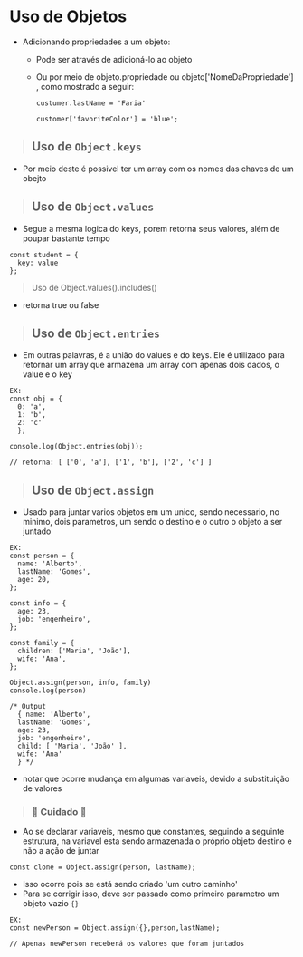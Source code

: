 # Uso de Objetos 

* Adicionando propriedades a um objeto:
  * Pode ser através de adicioná-lo ao objeto
  * Ou por meio de objeto.propriedade ou objeto['NomeDaPropriedade'] , como mostrado a seguir:

    ```
    custumer.lastName = 'Faria' 

    customer['favoriteColor'] = 'blue';
    ```

> ## Uso de `Object.keys`

* Por meio deste é possivel ter um array com os nomes das chaves de um obejto


> ## Uso de `Object.values`
* Segue a mesma logica do keys, porem retorna seus valores, além de poupar bastante tempo
```
const student = {
  key: value
};
```
> Uso de Object.values().includes()
* retorna true ou false 
> ## Uso de `Object.entries`
* Em outras palavras, é a união do values e do keys. Ele é utilizado para retornar um array que armazena um array com apenas dois dados, o value e o key
```
EX:
const obj = { 
  0: 'a', 
  1: 'b', 
  2: 'c' 
  };

console.log(Object.entries(obj)); 

// retorna: [ ['0', 'a'], ['1', 'b'], ['2', 'c'] ]
```
> ## Uso de `Object.assign`
* Usado para juntar varios objetos em um unico, sendo necessario, no minimo, dois parametros, um sendo o destino e o outro o objeto a ser juntado
```
EX:
const person = {
  name: 'Alberto',
  lastName: 'Gomes',
  age: 20,
};

const info = {
  age: 23,
  job: 'engenheiro',
};

const family = {
  children: ['Maria', 'João'],
  wife: 'Ana',
};

Object.assign(person, info, family)
console.log(person)

/* Output
  { name: 'Alberto',
  lastName: 'Gomes',
  age: 23,
  job: 'engenheiro',
  child: [ 'Maria', 'João' ],
  wife: 'Ana'
  } */
```

* notar que ocorre mudança em algumas variaveis, devido a substituição de valores

> ### 🚨  Cuidado  🚨
* Ao se declarar variaveis, mesmo que constantes, seguindo a seguinte estrutura, na variavel esta sendo armazenada o próprio objeto destino e não a ação de juntar
```
const clone = Object.assign(person, lastName);
```
* Isso ocorre pois se está sendo criado 'um outro caminho'
* Para se corrigir isso, deve ser passado como primeiro parametro um objeto vazio `{}`
```
EX:
const newPerson = Object.assign({},person,lastName);

// Apenas newPerson receberá os valores que foram juntados
```

